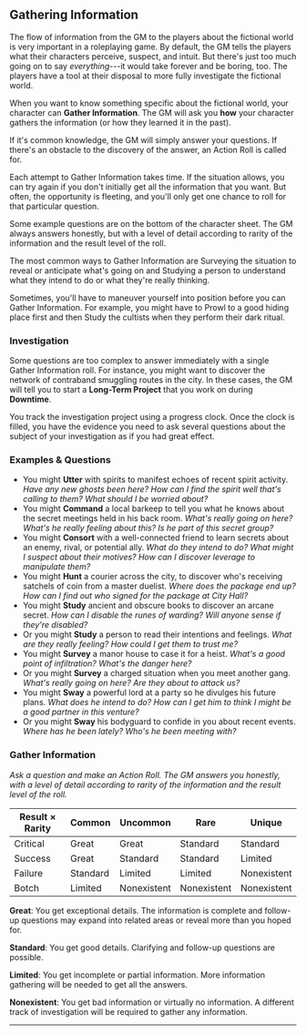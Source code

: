## Gathering Information

The flow of information from the GM to the players about the fictional world is very important in a roleplaying game. By default, the GM tells the players what their characters perceive, suspect, and intuit. But there's just too much going on to say *everything*---it would take forever and be boring, too. The players have a tool at their disposal to more fully investigate the fictional world.

When you want to know something specific about the fictional world, your character can **Gather Information**. The GM will ask you **how** your character gathers the information (or how they learned it in the past).

If it's common knowledge, the GM will simply answer your questions. If there's an obstacle to the discovery of the answer, an Action Roll is called for.

Each attempt to Gather Information takes time. If the situation allows, you can try again if you don't initially get all the information that you want. But often, the opportunity is fleeting, and you'll only get one chance to roll for that particular question.

Some example questions are on the bottom of the character sheet. The GM always answers honestly, but with a level of detail according to rarity of the information and the result level of the roll.

The most common ways to Gather Information are Surveying the situation to reveal or anticipate what's going on and Studying a person to understand what they intend to do or what they're really thinking.

Sometimes, you'll have to maneuver yourself into position before you can Gather Information. For example, you might have to Prowl to a good hiding place first and then Study the cultists when they perform their dark ritual.

### Investigation

Some questions are too complex to answer immediately with a single Gather Information roll. For instance, you might want to discover the network of contraband smuggling routes in the city. In these cases, the GM will tell you to start a **Long-Term Project** that you work on during **Downtime**.

You track the investigation project using a progress clock. Once the clock is filled, you have the evidence you need to ask several questions about the subject of your investigation as if you had great effect.

### Examples & Questions

* You might **Utter** with spirits to manifest echoes of recent spirit activity. *Have any new ghosts been here? How can I find the spirit well that's calling to them? What should I be worried about?*
* You might **Command** a local barkeep to tell you what he knows about the secret meetings held in his back room. *What's really going on here? What's he really feeling about this? Is he part of this secret group?*
* You might **Consort** with a well-connected friend to learn secrets about an enemy, rival, or potential ally. *What do they intend to do? What might I suspect about their motives? How can I discover leverage to manipulate them?*
* You might **Hunt** a courier across the city, to discover who's receiving satchels of coin from a master duelist. *Where does the package end up? How can I find out who signed for the package at City Hall?*
* You might **Study** ancient and obscure books to discover an arcane secret. *How can I disable the runes of warding? Will anyone sense if they're disabled?*
* Or you might **Study** a person to read their intentions and feelings. *What are they really feeling? How could I get them to trust me?*
* You might **Survey** a manor house to case it for a heist. *What's a good point of infiltration? What's the danger here?*
* Or you might **Survey** a charged situation when you meet another gang. *What's really going on here? Are they about to attack us?*
* You might **Sway** a powerful lord at a party so he divulges his future plans. *What does he intend to do? How can I get him to think I might be a good partner in this venture?*
* Or you might **Sway** his bodyguard to confide in you about recent events. *Where has he been lately? Who's he been meeting with?*

### Gather Information

*Ask a question and make an Action Roll. The GM answers you honestly, with a level of detail according to rarity of the information and the result level of the roll.*

| Result × Rarity | Common | Uncommon | Rare | Unique |
|----------|---------|---------|---------|---------|
| Critical | Great   | Great   | Standard | Standard |
| Success  | Great   | Standard | Standard | Limited |
| Failure  | Standard | Limited  | Limited  | Nonexistent |
| Botch    | Limited | Nonexistent | Nonexistent | Nonexistent |

**Great**: You get exceptional details. The information is complete and follow-up questions may expand into related areas or reveal more than you hoped for.

**Standard**: You get good details. Clarifying and follow-up questions are possible.

**Limited**: You get incomplete or partial information. More information gathering will be needed to get all the answers.

**Nonexistent**: You get bad information or virtually no information. A different track of investigation will be required to gather any information.

* * * * * * * * * * * * * * * * * * * * * * * * * * * * * * * * * * * * * * * *
